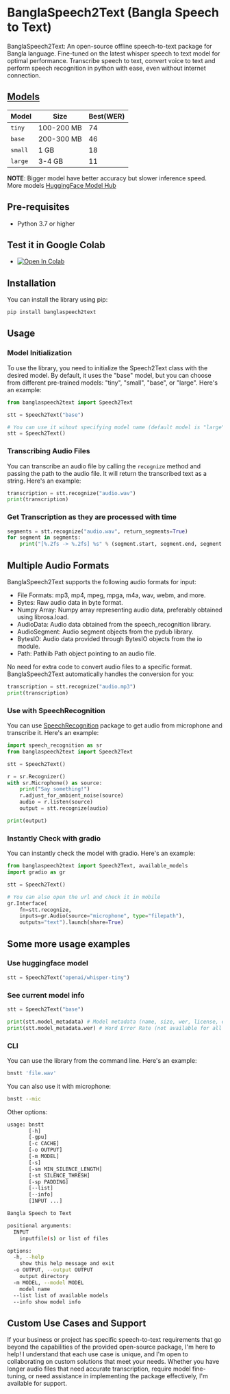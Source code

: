 # BanglaSpeech2Text (Bangla Speech to Text)

BanglaSpeech2Text: An open-source offline speech-to-text package for Bangla language. Fine-tuned on the latest whisper speech to text model for optimal performance. Transcribe speech to text, convert voice to text and perform speech recognition in python with ease, even without internet connection.

## [Models](https://github.com/shhossain/BanglaSpeech2Text/blob/main/banglaspeech2text/utils/listed_models.json)

| Model   | Size       | Best(WER) |
| ------- | ---------- | --------- |
| `tiny`  | 100-200 MB | 74        |
| `base`  | 200-300 MB | 46        |
| `small` | 1 GB       | 18        |
| `large` | 3-4 GB     | 11        |

**NOTE**: Bigger model have better accuracy but slower inference speed. More models [HuggingFace Model Hub](https://huggingface.co/models?pipeline_tag=automatic-speech-recognition&language=bn&sort=likes)

## Pre-requisites

- Python 3.7 or higher

## Test it in Google Colab

- [![Open In Colab](https://colab.research.google.com/assets/colab-badge.svg)](https://colab.research.google.com/github/shhossain/BanglaSpeech2Text/blob/main/banglaspeech2text_in_colab.ipynb)

## Installation

You can install the library using pip:

```bash
pip install banglaspeech2text
```

## Usage

### Model Initialization

To use the library, you need to initialize the Speech2Text class with the desired model. By default, it uses the "base" model, but you can choose from different pre-trained models: "tiny", "small", "base", or "large". Here's an example:

```python
from banglaspeech2text import Speech2Text

stt = Speech2Text("base")

# You can use it wihout specifying model name (default model is "large")
stt = Speech2Text()
```

### Transcribing Audio Files

You can transcribe an audio file by calling the `recognize` method and passing the path to the audio file. It will return the transcribed text as a string. Here's an example:

```python
transcription = stt.recognize("audio.wav")
print(transcription)
```

### Get Transcription as they are processed with time

```python
segments = stt.recognize("audio.wav", return_segments=True)
for segment in segments:
    print("[%.2fs -> %.2fs] %s" % (segment.start, segment.end, segment.text))
```

## Multiple Audio Formats

BanglaSpeech2Text supports the following audio formats for input:

- File Formats: mp3, mp4, mpeg, mpga, m4a, wav, webm, and more.
- Bytes: Raw audio data in byte format.
- Numpy Array: Numpy array representing audio data, preferably obtained using librosa.load.
- AudioData: Audio data obtained from the speech_recognition library.
- AudioSegment: Audio segment objects from the pydub library.
- BytesIO: Audio data provided through BytesIO objects from the io module.
- Path: Pathlib Path object pointing to an audio file.

No need for extra code to convert audio files to a specific format. BanglaSpeech2Text automatically handles the conversion for you:

```python
transcription = stt.recognize("audio.mp3")
print(transcription)
```

### Use with SpeechRecognition

You can use [SpeechRecognition](https://pypi.org/project/SpeechRecognition/) package to get audio from microphone and transcribe it. Here's an example:

```python
import speech_recognition as sr
from banglaspeech2text import Speech2Text

stt = Speech2Text()

r = sr.Recognizer()
with sr.Microphone() as source:
    print("Say something!")
    r.adjust_for_ambient_noise(source)
    audio = r.listen(source)
    output = stt.recognize(audio)

print(output)
```

### Instantly Check with gradio

You can instantly check the model with gradio. Here's an example:

```python
from banglaspeech2text import Speech2Text, available_models
import gradio as gr

stt = Speech2Text()

# You can also open the url and check it in mobile
gr.Interface(
    fn=stt.recognize,
    inputs=gr.Audio(source="microphone", type="filepath"),
    outputs="text").launch(share=True)
```

## Some more usage examples

### Use huggingface model

```python
stt = Speech2Text("openai/whisper-tiny")
```

### See current model info

```python
stt = Speech2Text("base")

print(stt.model_metadata) # Model metadata (name, size, wer, license, etc.)
print(stt.model_metadata.wer) # Word Error Rate (not available for all models)
```

### CLI

You can use the library from the command line. Here's an example:

```bash
bnstt 'file.wav'
```

You can also use it with microphone:

```bash
bnstt --mic
```

Other options:

```bash
usage: bnstt
       [-h]
       [-gpu]
       [-c CACHE]
       [-o OUTPUT]
       [-m MODEL]
       [-s]
       [-sm MIN_SILENCE_LENGTH]
       [-st SILENCE_THRESH]
       [-sp PADDING]
       [--list]
       [--info]
       [INPUT ...]

Bangla Speech to Text

positional arguments:
  INPUT
    inputfile(s) or list of files

options:
  -h, --help
    show this help message and exit
  -o OUTPUT, --output OUTPUT
    output directory
  -m MODEL, --model MODEL
    model name
  --list list of available models
  --info show model info
```

## Custom Use Cases and Support

If your business or project has specific speech-to-text requirements that go beyond the capabilities of the provided open-source package, I'm here to help! I understand that each use case is unique, and I'm open to collaborating on custom solutions that meet your needs. Whether you have longer audio files that need accurate transcription, require model fine-tuning, or need assistance in implementing the package effectively, I'm available for support.
